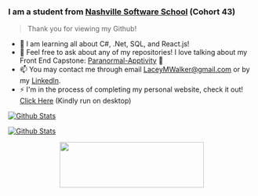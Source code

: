 <!--
**laceywalkerr/laceywalkerr** is a ✨ _special_ ✨ repository because its `README.md` (this file) appears on your GitHub profile. -->

### I am a student from [Nashville Software School](http://nashvillesoftwareschool.com/) (Cohort 43)
> Thank you for viewing my Github!

- 🌱  I am learning all about C#, .Net, SQL, and React.js!
- 💬 Feel free to ask about any of my repositories! 
 I love talking about my Front End Capstone: [Paranormal-Apptivity](https://github.com/laceywalkerr/Paranormal-Apptivity) :ghost:
- 📫 You may contact me through email LaceyMWalker@gmail.com or by my [Linkedln](https://www.linkedin.com/in/laceywalker/).
- ⚡ I'm in the process of completing my personal website, check it out! [Click Here](https://laceywalkerr.github.io/) (Kindly run on desktop)

<a href="https://github-readme-stats.vercel.app/api?username=laceywalkerr&layout=compact&theme=synthwave&show_icons=true&hide_border=true"><img self-align="center" alt="Github Stats" src="https://github-readme-stats.vercel.app/api?username=laceywalkerr&layout=compact&theme=synthwave&show_icons=true&hide_border=true" /> </a>

<a href="https://github-readme-stats.vercel.app/api/top-langs/?username=laceywalkerr&layout=compact&theme=synthwave"><img self-align="center" alt="Github Stats" src="https://github-readme-stats.vercel.app/api/top-langs/?username=laceywalkerr&layout=compact&theme=synthwave" /> </a>

<p align="center">
  <img width="294" height="93" src="https://i.imgur.com/BFS3TdA.jpg">
</p>
